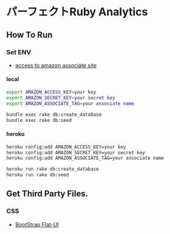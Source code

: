 # パーフェクトRuby Analytics

## How To Run

### Set ENV

- [access to amazon associate site](https://affiliate.amazon.co.jp)

#### local

```sh
export AMAZON_ACCESS_KEY=your key
export AMAZON_SECRET_KEY=your secret key
export AMAZON_ASSOCIATE_TAG=your associate name
```

```sh
bundle exec rake db:create_database
bundle exec rake db:seed
```

#### heroku

```sh
heroku config:add AMAZON_ACCESS_KEY=your key
heroku config:add AMAZON_SECRET_KEY=your secret key
heroku config:add AMAZON_ASSOCIATE_TAG=your associate name
```

```sh
heroku run rake db:create_database
heroku run rake db:seed
```

## Get Third Party Files.

### CSS
- [BootStrap Flat-UI](http://designmodo.github.io/Flat-UI/)

